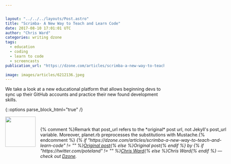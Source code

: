 ```yaml
---


layout: "../../../layouts/Post.astro"
title: "Scrimba- A New Way to Teach and Learn Code"
date: 2017-08-10 17:01:01 UTC
author: "Chris Ward"
categories: writing dzone
tags:
  - education
  - coding
  - learn to code
  - screencasts
publication_url: "https://dzone.com/articles/scrimba-a-new-way-to-teach-and-learn-code"

image: images/articles/6212136.jpeg
---
```

We take a look at a new educational platform that allows beginning devs to sync up their GitHub accounts and practice their new found development skills.


{::options parse_block_html="true" /}
<div class="author">
   <img src="https://www.rss-specifications.com/rss-spec-rss.gif" style="width: 96px; height: 96;">
   <span style="position: absolute; padding: 32px 15px;">{% comment %}Remark that post_url refers to the *original* post url, not Jekyll's post_url variable. Moreover, planet.rb preprocesses the substitutions with Mustache.{% endcomment %}
      <i>{% if "https://dzone.com/articles/scrimba-a-new-way-to-teach-and-learn-code" != "" %}<a href="https://dzone.com/articles/scrimba-a-new-way-to-teach-and-learn-code">Original post</a>{% else %}Original post{% endif %} by {% if "https://twitter.com/poteland" != "" %}<a href="https://twitter.com/poteland">Chris Ward</a>{% else %}Chris Ward{% endif %} &mdash; check out <a href="https://dzone.com">Dzone</a>.</i>
  </span>
</div>
